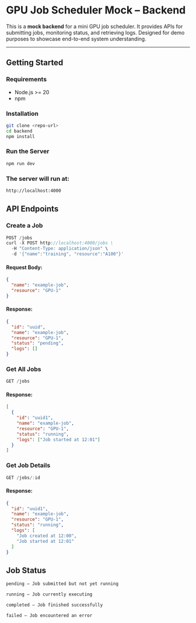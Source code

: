 # GPU Job Scheduler Mock – Backend

This is a **mock backend** for a mini GPU job scheduler. It provides APIs for submitting jobs, monitoring status, and retrieving logs. Designed for demo purposes to showcase end-to-end system understanding.

---

## **Getting Started**

### Requirements
- Node.js >= 20
- npm

### Installation
```bash
git clone <repo-url>
cd backend
npm install
```

### Run the Server
```bash
npm run dev
```

### The server will run at:
```bash
http://localhost:4000
```

## API Endpoints

### Create a Job
```js
POST /jobs
curl -X POST http://localhost:4000/jobs \
  -H "Content-Type: application/json" \
  -d '{"name":"training", "resource":"A100"}'
```
#### Request Body:
```json
{
  "name": "example-job",
  "resource": "GPU-1"
}
```
#### Response:
```json
{
  "id": "uuid",
  "name": "example-job",
  "resource": "GPU-1",
  "status": "pending",
  "logs": []
}
```
### Get All Jobs
```js
GET /jobs
```
#### Response:
```json
[
  {
    "id": "uuid1",
    "name": "example-job",
    "resource": "GPU-1",
    "status": "running",
    "logs": ["Job started at 12:01"]
  }
]
```

### Get Job Details
```js
GET /jobs/:id
```
#### Response:
```json
{
  "id": "uuid1",
  "name": "example-job",
  "resource": "GPU-1",
  "status": "running",
  "logs": [
    "Job created at 12:00",
    "Job started at 12:01"
  ]
}
```

## Job Status
```bash
pending – Job submitted but not yet running

running – Job currently executing

completed – Job finished successfully

failed – Job encountered an error
```
